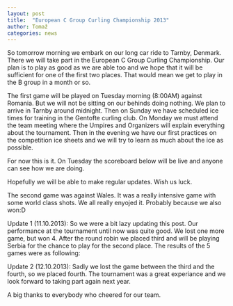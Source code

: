 ```yaml
---
layout: post
title:  "European C Group Curling Championship 2013"
author: Tomaž
categories: news
---
```


So tomorrow morning we embark on our long car ride to Tarnby, Denmark. There we will take part in the European C Group Curling Championship. Our plan is to play as good as we are able too and we hope that it will be sufficient for one of the first two places. That would mean we get to play in the B group in a month or so.

The first game will be played on Tuesday morning (8:00AM) against Romania. But we will not be sitting on our behinds doing nothing. We plan to arrive in Tarnby around midnight. Then on Sunday we have scheduled ice times for training in the Gentofte curling club.
On Monday we must attend the team meeting where the Umpires and Organizers will explain everything about the tournament. Then in the evening we have our first practices on the competition ice sheets and we will try to learn as much about the ice as possible.

For now this is it. On Tuesday the scoreboard below will be live and anyone can see how we are doing. 

Hopefully we will be able to make regular updates. Wish us luck.

<script src="http://tomymmx.github.io/curlingScores/assets/js/pingviniLive.js"></script>
<div id="liveScore_POnorARL"></div>

The second game was against Wales. It was a really intensive game with some world class shots. We all really enyojed it. Probably because we also won:D
<div id="liveScore_n30GZVyK"></div>

Update 1 (11.10.2013):
So we were a bit lazy updating this post. Our performance at the tournament until now was quite good. We lost one more game, but won 4. After the round robin we placed third and will be playing Serbia for the chance to play for the second place.
The results of the 5 games were as following:

<div id="liveScore_fmqZWaaf"></div>

<div id="liveScore_iimaWQKw"></div>

<div id="liveScore_zT9RCNWQ"></div>

<div id="liveScore_vC2ZmkpL"></div>

<div id="liveScore_TCsqGTpp"></div>


Update 2 (12.10.2013):
Sadly we lost the game between the third and the fourth, so we placed fourth. The tournament was a great experiance and we look forward to taking part again next year.

<div id="liveScore_NkpmLg7D"></div>

A big thanks to everybody who cheered for our team.
